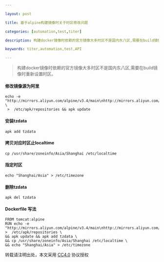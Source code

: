 ```yaml
---

layout: post

title: 基于alpine构建镜像时关于时区修改问题

categories: [automation,test,titer]

description: 构建docker镜像时依赖的官方镜像大多时区不是国内东八区,需要在build镜像时重新设置时区

keywords: titer,automation,test,API

---
```


> 构建docker镜像时依赖的官方镜像大多时区不是国内东八区,需要在build镜像时重新设置时区。

#### 修改镜像源为阿里
```
echo -e  "http://mirrors.aliyun.com/alpine/v3.4/main\nhttp://mirrors.aliyun.com/alpine/v3.4/community" \
 >  /etc/apk/repositories && apk update
```

#### 安装tzdata

```
apk add tzdata
```

#### 拷贝对应时区止localtime

```
cp /usr/share/zoneinfo/Asia/Shanghai /etc/localtime
```

#### 指定时区

```
echo "Shanghai/Asia" > /etc/timezone

```

#### 删除tzdata

```
apk del tzdata
```

#### Dockerfile 写法

```
FROM tomcat:alpine
RUN echo -e  "http://mirrors.aliyun.com/alpine/v3.4/main\nhttp://mirrors.aliyun.com/alpine/v3.4/community" >  /etc/apk/repositories \
&& apk update && apk add tzdata \
&& cp /usr/share/zoneinfo/Asia/Shanghai /etc/localtime \
&& echo "Shanghai/Asia" > /etc/timezone
```


转载请注明出处，本文采用 [CC4.0](http://creativecommons.org/licenses/by-nc-nd/4.0/) 协议授权










